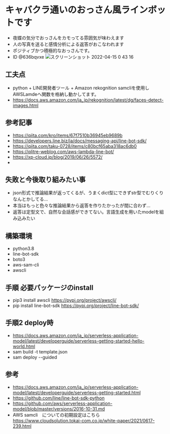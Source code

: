# キャバクラ通いのおっさん風ラインボットです
- 夜蝶の気分でおっさんをカモってる雰囲気が味わえます
- 人の写真を送ると感情分析による返答がおこなわれます
- ポジティブかつ積極的なおっさんです。
- ID @636bqvxe
![スクリーンショット 2022-04-15 0 43 16](https://user-images.githubusercontent.com/97178451/163425744-c1b368e0-8f6c-4591-9eae-19c7ceeb4b7b.png)
## 工夫点
- python + LINE開発者ツール + Amazon rekognition  samcliを使用しAWSLamdeへ関数を格納し動かしてます。
- https://docs.aws.amazon.com/ja_jp/rekognition/latest/dg/faces-detect-images.html
## 参考記事
- https://qiita.com/kro/items/67f7510b36945eb9689b
- https://developers.line.biz/ja/docs/messaging-api/line-bot-sdk/
- https://qiita.com/taku-0728/items/c80bcf65aba318ac6db0
- https://qlitre-weblog.com/aws-lambda-line-bot/
- https://xp-cloud.jp/blog/2019/06/26/5572/
- 
## 失敗と今後取り組みたい事
- json形式で推論結果が返ってくるが、うまくdict型にできずstr型でむりくりなんとかしてる…
- 本当はもっと色々な推論結果から返答を作りたかったが間に合わず…
- 返答は定型文で、自然な会話感ができてない。言語生成を用いたmodelを組み込みたい
## 構築環境
- python3.8
- line-bot-sdk
- boto3
- aws-sam-cli
- awscli
## 手順 必要パッケージのinstall
- pip3 install awscli https://pypi.org/project/awscli/
- pip install line-bot-sdk https://pypi.org/project/line-bot-sdk/
## 手順2 deploy時
- https://docs.aws.amazon.com/ja_jp/serverless-application-model/latest/developerguide/serverless-getting-started-hello-world.html
- sam build -t template.json
- sam deploy --guided

## 参考
- https://docs.aws.amazon.com/ja_jp/serverless-application-model/latest/developerguide/serverless-getting-started.html
- https://github.com/line/line-bot-sdk-python
- https://github.com/aws/serverless-application-model/blob/master/versions/2016-10-31.md
- AWS samcli　についての初期設定はこちら　https://www.cloudsolution.tokai-com.co.jp/white-paper/2021/0617-239.html
